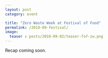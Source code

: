 ```yaml
---
layout: post
category: event

title: "Zero Waste Week at Festival of Food"
permalink: /2018-09-festival/
image:
  teaser : posts/2018-09-02/teaser-fof-zw.png
---
```


Recap coming soon.
